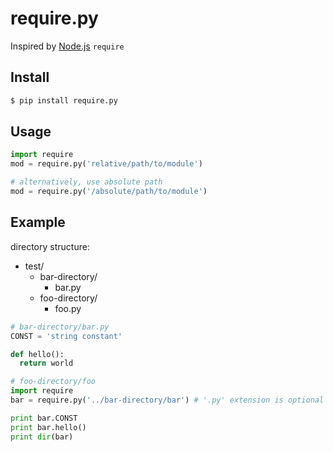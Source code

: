 # require.py

Inspired by [Node.js](http://node.org/) `require`

## Install

```bash
$ pip install require.py
```

## Usage

```python
import require
mod = require.py('relative/path/to/module')

# alternatively, use absolute path
mod = require.py('/absolute/path/to/module')
```

## Example

directory structure:
- test/
  - bar-directory/
    - bar.py
  - foo-directory/
    - foo.py

```python
# bar-directory/bar.py
CONST = 'string constant'

def hello():
  return world
```

```python
# foo-directory/foo
import require
bar = require.py('../bar-directory/bar') # '.py' extension is optional

print bar.CONST
print bar.hello()
print dir(bar)
```
